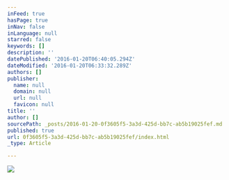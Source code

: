 ```yaml
---
inFeed: true
hasPage: true
inNav: false
inLanguage: null
starred: false
keywords: []
description: ''
datePublished: '2016-01-20T06:40:05.294Z'
dateModified: '2016-01-20T06:33:32.289Z'
authors: []
publisher:
  name: null
  domain: null
  url: null
  favicon: null
title: ''
author: []
sourcePath: _posts/2016-01-20-0f3605f5-3a3d-425d-bb7c-ab5b19025fef.md
published: true
url: 0f3605f5-3a3d-425d-bb7c-ab5b19025fef/index.html
_type: Article

---
```

![](https://the-grid-user-content.s3-us-west-2.amazonaws.com/cc75b562-3049-4dc9-b93f-310628a0f315.jpg)